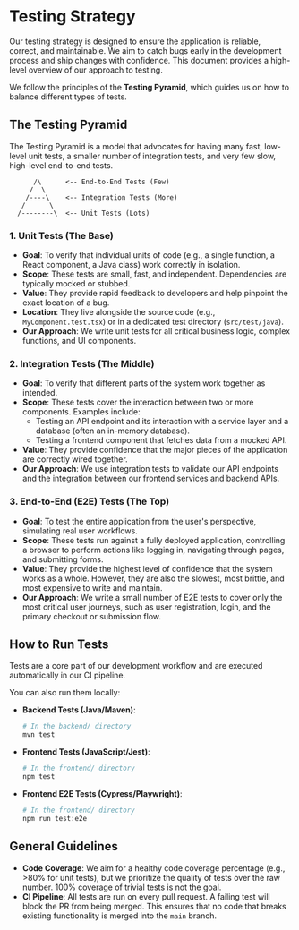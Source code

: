 # Testing Strategy

Our testing strategy is designed to ensure the application is reliable, correct, and maintainable. We aim to catch bugs early in the development process and ship changes with confidence. This document provides a high-level overview of our approach to testing.

We follow the principles of the **Testing Pyramid**, which guides us on how to balance different types of tests.

## The Testing Pyramid

The Testing Pyramid is a model that advocates for having many fast, low-level unit tests, a smaller number of integration tests, and very few slow, high-level end-to-end tests.

```plaintext
      /\      <-- End-to-End Tests (Few)
     /  \ 
    /----\    <-- Integration Tests (More)
   /      \ 
  /--------\  <-- Unit Tests (Lots)
```

### 1. Unit Tests (The Base)

-   **Goal**: To verify that individual units of code (e.g., a single function, a React component, a Java class) work correctly in isolation.
-   **Scope**: These tests are small, fast, and independent. Dependencies are typically mocked or stubbed.
-   **Value**: They provide rapid feedback to developers and help pinpoint the exact location of a bug.
-   **Location**: They live alongside the source code (e.g., `MyComponent.test.tsx`) or in a dedicated test directory (`src/test/java`).
-   **Our Approach**: We write unit tests for all critical business logic, complex functions, and UI components.

### 2. Integration Tests (The Middle)

-   **Goal**: To verify that different parts of the system work together as intended.
-   **Scope**: These tests cover the interaction between two or more components. Examples include:
    -   Testing an API endpoint and its interaction with a service layer and a database (often an in-memory database).
    -   Testing a frontend component that fetches data from a mocked API.
-   **Value**: They provide confidence that the major pieces of the application are correctly wired together.
-   **Our Approach**: We use integration tests to validate our API endpoints and the integration between our frontend services and backend APIs.

### 3. End-to-End (E2E) Tests (The Top)

-   **Goal**: To test the entire application from the user's perspective, simulating real user workflows.
-   **Scope**: These tests run against a fully deployed application, controlling a browser to perform actions like logging in, navigating through pages, and submitting forms.
-   **Value**: They provide the highest level of confidence that the system works as a whole. However, they are also the slowest, most brittle, and most expensive to write and maintain.
-   **Our Approach**: We write a small number of E2E tests to cover only the most critical user journeys, such as user registration, login, and the primary checkout or submission flow.

## How to Run Tests

Tests are a core part of our development workflow and are executed automatically in our CI pipeline.

You can also run them locally:

-   **Backend Tests (Java/Maven)**:

    ```bash
    # In the backend/ directory
    mvn test
    ```

-   **Frontend Tests (JavaScript/Jest)**:

    ```bash
    # In the frontend/ directory
    npm test
    ```

-   **Frontend E2E Tests (Cypress/Playwright)**:

    ```bash
    # In the frontend/ directory
    npm run test:e2e
    ```

## General Guidelines

-   **Code Coverage**: We aim for a healthy code coverage percentage (e.g., >80% for unit tests), but we prioritize the quality of tests over the raw number. 100% coverage of trivial tests is not the goal.
-   **CI Pipeline**: All tests are run on every pull request. A failing test will block the PR from being merged. This ensures that no code that breaks existing functionality is merged into the `main` branch.
